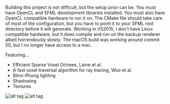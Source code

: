 Building this project is not difficult, but the setup prior can be. You must have OpenCL and SFML development libraries installed. You must also have OpenCL compatible hardware to run it on. The CMake file should take care of most of the configuration, but you have to point it to your SFML root directory before it will generate. Working in VS2015, I don't have Linux compatible hardware, but it does compile and run on the backup renderer albeit horrendously slowly. The macOS build was working around commit 50, but I no longer have access to a mac.

Featuring...

* Efficient Sparse Voxel Octrees, Laine et al.
* A fast voxel traversal algorithm for ray tracing, Woo et al.
* Blinn-Phong lighting
* Shadowing
* Textures


![alt tag](https://github.com/MitchellHansen/voxel-raycaster/blob/master/assets/screenshot1.png)
![alt tag](https://github.com/MitchellHansen/voxel-raycaster/blob/master/assets/screenshot.PNG)

